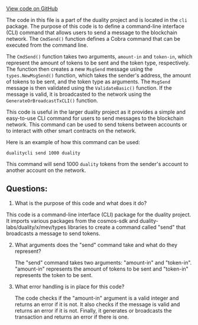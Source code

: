 [View code on GitHub](https://github.com/duality-labs/duality/mev/client/cli/tx_send.go)

The code in this file is a part of the duality project and is located in the `cli` package. The purpose of this code is to define a command-line interface (CLI) command that allows users to send a message to the blockchain network. The `CmdSend()` function defines a Cobra command that can be executed from the command line. 

The `CmdSend()` function takes two arguments, `amount-in` and `token-in`, which represent the amount of tokens to be sent and the token type, respectively. The function then creates a new `MsgSend` message using the `types.NewMsgSend()` function, which takes the sender's address, the amount of tokens to be sent, and the token type as arguments. The `MsgSend` message is then validated using the `ValidateBasic()` function. If the message is valid, it is broadcasted to the network using the `GenerateOrBroadcastTxCLI()` function.

This code is useful in the larger duality project as it provides a simple and easy-to-use CLI command for users to send messages to the blockchain network. This command can be used to send tokens between accounts or to interact with other smart contracts on the network. 

Here is an example of how this command can be used:

```
dualitycli send 1000 duality
```

This command will send 1000 `duality` tokens from the sender's account to another account on the network.
## Questions: 
 1. What is the purpose of this code and what does it do?
   
   This code is a command-line interface (CLI) package for the duality project. It imports various packages from the cosmos-sdk and duality-labs/duality/x/mev/types libraries to create a command called "send" that broadcasts a message to send tokens.

2. What arguments does the "send" command take and what do they represent?
   
   The "send" command takes two arguments: "amount-in" and "token-in". "amount-in" represents the amount of tokens to be sent and "token-in" represents the token to be sent.

3. What error handling is in place for this code?
   
   The code checks if the "amount-in" argument is a valid integer and returns an error if it is not. It also checks if the message is valid and returns an error if it is not. Finally, it generates or broadcasts the transaction and returns an error if there is one.